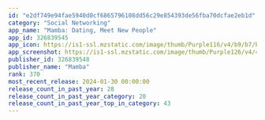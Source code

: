 ```yaml
---
id: "e2df749e94fae5940d0cf6865796108dd56c29e854393de56fba70dcfae2eb1d"
category: "Social Networking"
app_name: "Mamba: Dating, Meet New People"
app_id: 326839545
app_icon: https://is1-ssl.mzstatic.com/image/thumb/Purple116/v4/b9/b7/be/b9b7befc-e018-0ed3-8ed9-e3a51e17e54d/AppIcon-Mamba-0-0-1x_U007emarketing-0-7-0-85-220.png/1024x1024bb.png
app_screenshot: https://is1-ssl.mzstatic.com/image/thumb/Purple126/v4/4f/ff/2b/4fff2bcf-c77e-1a0d-76b2-255c7cd820c3/6745fe44-3534-446b-bea9-63d34176075d_IOS_6.5_1284_U04452778_01.jpg/1284x2778bb.png
publisher_id: 326839548
publisher_name: "Mamba"
rank: 370
most_recent_release: 2024-01-30 00:00:00
release_count_in_past_year: 28
release_count_in_past_year_category: 20
release_count_in_past_year_top_in_category: 43
---
```

